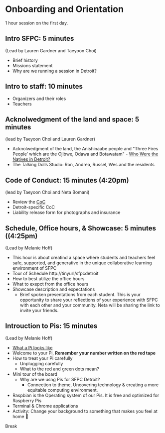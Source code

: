 # Onboarding and Orientation

1 hour session on the first day. 

## Intro SFPC: 5 minutes 
(Lead by Lauren Gardner and Taeyoon Choi)
- Brief history 
- Missions statement 
- Why are we running a session in Detroit? 

## Intro to staff: 10 minutes
- Organizers and their roles 
- Teachers 

## Acknolwedgment of the land and space: 5 minutes 
(lead by Taeyoon Choi and Lauren Gardner)
- Acknolwedgment of the land, the Anishinaabe people and "Three Fires People’ which are the Ojibwe, Odawa and Botawatam" - [Who Were the Natives in Detroit?](https://wdet.org/posts/2017/04/30/85115-curiosid-who-were-the-natives-in-detroit/)
- The Talking Dolls Studio: Ron, Andrea, Russel, Wes and the residents 

## Code of Conduct: 15 minutes (4:20pm)
(lead by Taeyoon Choi and Neta Bomani)
- Review the [CoC](https://github.com/SFPC/detroit/blob/master/CODE_OF_CONDUCT.md)
- Detroit-specific CoC 
- Liability release form for photographs and insurance 

## Schedule, Office hours, & Showcase: 5 minutes ((4:25pm)
(Lead by Melanie Hoff) 
- This hour is about creatind a space where students and teachers feel safe, supported, and generative in the unique collaborative learning environment of SFPC
- Tour of Schedule http://tinyurl/sfpcdetroit
- How to best utilize the office hours 
- What to exepct from the office hours 
- Showcase description and expectations
    - Brief spoken presentations from each student. This is your opportunity to share your reflections of your experience with SFPC with each other and your community. Neta will be sharing the link to invite your friends.

## Introuction to Pis: 15 minutes  
(Lead by Melanie Hoff)
- [What a Pi looks like](https://www.google.com/search?q=raspberry+pi+3&safe=off&rlz=1CDGOYI_enUS657US657&hl=en-US&source=lnms&tbm=isch&sa=X&ved=0ahUKEwi7ruOv34_kAhUSR6wKHR73Dy8Q_AUIEygD&biw=1100&bih=1918#imgrc=fPwDGMFFwK9_DM:)
- Welcome to your Pi, **Remember your number written on the red tape**
- How to treat your Pi carefully
  - Unplugging carefully
  - What to the red and green dots mean?
- Mini tour of the board
  - Why are we usng Pis for SFPC Detroit?
    - Connection to theme, Uncovering technology & creating a more equitable computing environment.
- Raspbian is the Operating system of our Pis. It is free and optimized for Raspberry Pis
- Terminal & Chrome applications
- Activity: Change your background to something that makes you feel at home 🏡


Break 
